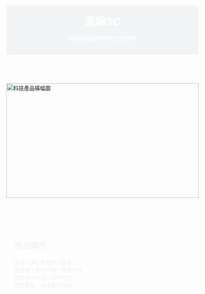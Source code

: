 
<html lang="zh-Hant">
<head>
  <meta charset="UTF-8">
  <meta name="viewport" content="width=device-width, initial-scale=1.0">
  <title>瀛翰3C</title>
  <style>
    :root {
      --primary-color: #174873;
      --accent-color: #3BAFDA;
      --background-color: #F4F8FB;
      --text-color: #2C3E50;
      --section-padding: 60px 20px;
    }

    body {
      margin: 0;
      font-family: 'Segoe UI', sans-serif;
      background-color: var(--background-color);
      color: var(--text-color);
      scroll-behavior: smooth;
    }

    header {
      background-color: var(--primary-color);
      color: white;
      padding: 20px;
      text-align: center;
      opacity: 0;
      transform: translateY(-20px);
      animation: fadeInUp 1s forwards;
    }

    header h1 {
      margin: 0;
      font-size: 2em;
    }

    section {
      padding: var(--section-padding);
      opacity: 0;
      transform: translateY(20px);
      animation: fadeInUp 1s forwards;
    }

    section:nth-of-type(2) { animation-delay: 0.2s; }
    section:nth-of-type(3) { animation-delay: 0.4s; }
    section:nth-of-type(4) { animation-delay: 0.6s; }

    h2 {
      color: var(--primary-color);
      margin-bottom: 20px;
    }

    ul {
      list-style: none;
      padding-left: 0;
    }

    ul li::before {
      content: "\2713\0020";
      color: var(--accent-color);
    }

    .section-alt {
      background-color: white;
    }

    .image-banner {
      width: 100%;
      max-height: 300px;
      object-fit: cover;
      display: block;
    }

    footer {
      background-color: var(--primary-color);
      color: white;
      text-align: center;
      padding: 20px;
      opacity: 0;
      transform: translateY(20px);
      animation: fadeInUp 1s forwards;
      animation-delay: 0.8s;
    }

    .contact-info p {
      margin: 5px 0;
    }

    @media (min-width: 768px) {
      .columns {
        display: flex;
        gap: 40px;
      }
      .columns > div {
        flex: 1;
      }
    }

    @keyframes fadeInUp {
      to {
        opacity: 1;
        transform: translateY(0);
      }
    }
  </style>
</head>
<body>
  <header>
    <h1>瀛翰3C</h1>
    <p>資訊設備通路與數位應用顧問</p>
  </header>

  <img src="https://lurl.cc/bkk99&fit=crop&w=1600&q=80" alt="科技產品橫幅圖" class="image-banner">

  <section>
    <h2>產品項目</h2>
    <ul>
      <li>電腦 / 筆記型電腦 / 螢幕</li>
      <li>事務機 / 儲存裝置 / 周邊配件</li>
      <li>網路通訊設備 / UPS電池</li>
      <li>智慧家庭 / 商用電子設備</li>
    </ul>
  </section>

  <section class="section-alt">
    <h2>服務對象與解決方案</h2>
    <div class="columns">
      <div>
        <h3>內部資訊系統導入</h3>
        <ul>
          <li>POS銷售系統</li>
          <li>CRM顧客關係管理</li>
          <li>簡易ERP系統</li>
          <li>雲端辦公工具整合</li>
        </ul>
      </div>
      <div>
        <h3>電商與社群整合</h3>
        <ul>
          <li>LINE官方帳號建置與Chatbot應用</li>
          <li>自建購物網站規劃與導入</li>
          <li>社群平台整合行銷策略</li>
        </ul>
      </div>
      <div>
        <h3>網路架構與資安顧問</h3>
        <ul>
          <li>企業內部網路建置</li>
          <li>資安防護建議</li>
          <li>防毒部署與維運支援</li>
        </ul>
      </div>
    </div>
  </section>

  <section>
    <h2>聯絡我們</h2>
    <div class="contact-info">
      <p>📧 service@yinghan3c.com</p>
      <p>📱 0988-XXX-XXX</p>
      <p>📍 台中市XX區XX路XX號</p>
    </div>
  </section>

  <footer>
    <p>© 2025 瀛翰3C. 瀛翰企業有限公司。統編：60692848</p>
  </footer>


</body>
</html>
